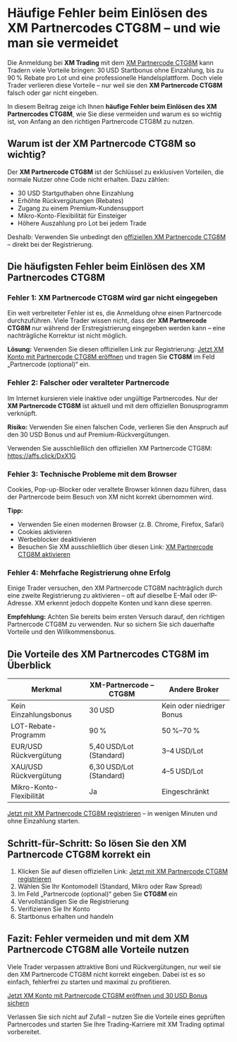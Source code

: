 <h1>Häufige Fehler beim Einlösen des XM Partnercodes CTG8M – und wie man sie vermeidet</h1>
<p>Die Anmeldung bei <strong>XM Trading</strong> mit dem <a href="https://affs.click/DxX1G" target="_blank">XM Partnercode CTG8M</a> kann Tradern viele Vorteile bringen: 30 USD Startbonus ohne Einzahlung, bis zu 90 % Rebate pro Lot und eine professionelle Handelsplattform. Doch viele Trader verlieren diese Vorteile – nur weil sie den <strong>XM Partnercode CTG8M</strong> falsch oder gar nicht eingeben.</p>
<p>In diesem Beitrag zeige ich Ihnen <strong>häufige Fehler beim Einlösen des XM Partnercodes CTG8M</strong>, wie Sie diese vermeiden und warum es so wichtig ist, von Anfang an den richtigen Partnercode CTG8M zu nutzen.</p>
<h2>Warum ist der XM Partnercode CTG8M so wichtig?</h2>
<p>Der <strong>XM Partnercode CTG8M</strong> ist der Schlüssel zu exklusiven Vorteilen, die normale Nutzer ohne Code nicht erhalten. Dazu zählen:</p>
<ul>
<li>30 USD Startguthaben ohne Einzahlung</li>
<li>Erhöhte Rückvergütungen (Rebates)</li>
<li>Zugang zu einem Premium-Kundensupport</li>
<li>Mikro-Konto-Flexibilität für Einsteiger</li>
<li>Höhere Auszahlung pro Lot bei jedem Trade</li>
</ul>
<p>Deshalb: Verwenden Sie unbedingt den <a href="https://affs.click/DxX1G" target="_blank">offiziellen XM Partnercode CTG8M</a> – direkt bei der Registrierung.</p>
<h2>Die häufigsten Fehler beim Einlösen des XM Partnercodes CTG8M</h2>
<h3>Fehler 1: XM Partnercode CTG8M wird gar nicht eingegeben</h3>
<p>Ein weit verbreiteter Fehler ist es, die Anmeldung ohne einen Partnercode durchzuführen. Viele Trader wissen nicht, dass der <strong>XM Partnercode CTG8M</strong> nur während der Erstregistrierung eingegeben werden kann – eine nachträgliche Korrektur ist nicht möglich.</p>
<p><strong>Lösung:</strong> Verwenden Sie diesen offiziellen Link zur Registrierung: <a href="https://affs.click/DxX1G" target="_blank">Jetzt XM Konto mit Partnercode CTG8M eröffnen</a> und tragen Sie <strong>CTG8M</strong> im Feld „Partnercode (optional)“ ein.</p>
<h3>Fehler 2: Falscher oder veralteter Partnercode</h3>
<p>Im Internet kursieren viele inaktive oder ungültige Partnercodes. Nur der <strong>XM Partnercode CTG8M</strong> ist aktuell und mit dem offiziellen Bonusprogramm verknüpft.</p>
<p><strong>Risiko:</strong> Verwenden Sie einen falschen Code, verlieren Sie den Anspruch auf den 30 USD Bonus und auf Premium-Rückvergütungen.</p>
<p>Verwenden Sie ausschließlich den offiziellen XM Partnercode CTG8M: <a href="https://affs.click/DxX1G" target="_blank">https://affs.click/DxX1G</a></p>
<h3>Fehler 3: Technische Probleme mit dem Browser</h3>
<p>Cookies, Pop-up-Blocker oder veraltete Browser können dazu führen, dass der Partnercode beim Besuch von XM nicht korrekt übernommen wird.</p>
<p><strong>Tipp:</strong></p>
<ul>
<li>Verwenden Sie einen modernen Browser (z. B. Chrome, Firefox, Safari)</li>
<li>Cookies aktivieren</li>
<li>Werbeblocker deaktivieren</li>
<li>Besuchen Sie XM ausschließlich über diesen Link: <a href="https://affs.click/DxX1G" target="_blank">XM Partnercode CTG8M aktivieren</a></li>
</ul>
<h3>Fehler 4: Mehrfache Registrierung ohne Erfolg</h3>
<p>Einige Trader versuchen, den XM Partnercode CTG8M nachträglich durch eine zweite Registrierung zu aktivieren – oft auf dieselbe E-Mail oder IP-Adresse. XM erkennt jedoch doppelte Konten und kann diese sperren.</p>
<p><strong>Empfehlung:</strong> Achten Sie bereits beim ersten Versuch darauf, den richtigen Partnercode CTG8M zu verwenden. Nur so sichern Sie sich dauerhafte Vorteile und den Willkommensbonus.</p>
<h2>Die Vorteile des XM Partnercodes CTG8M im Überblick</h2>
<table>
<thead>
<tr><th>Merkmal</th><th>XM-Partnercode – CTG8M</th><th>Andere Broker</th></tr>
</thead>
<tbody>
<tr><td>Kein Einzahlungsbonus</td><td>30 USD</td><td>Kein oder niedriger Bonus</td></tr>
<tr><td>LOT-Rebate-Programm</td><td>90 %</td><td>50 %–70 %</td></tr>
<tr><td>EUR/USD Rückvergütung</td><td>5,40 USD/Lot (Standard)</td><td>3–4 USD/Lot</td></tr>
<tr><td>XAU/USD Rückvergütung</td><td>6,30 USD/Lot (Standard)</td><td>4–5 USD/Lot</td></tr>
<tr><td>Mikro-Konto-Flexibilität</td><td>Ja</td><td>Eingeschränkt</td></tr>
</tbody>
</table>
<p><a href="https://affs.click/DxX1G" target="_blank">Jetzt mit XM Partnercode CTG8M registrieren</a> – in wenigen Minuten und ohne Einzahlung starten.</p>
<h2>Schritt-für-Schritt: So lösen Sie den XM Partnercode CTG8M korrekt ein</h2>
<ol>
<li>Klicken Sie auf diesen offiziellen Link: <a href="https://affs.click/DxX1G" target="_blank">Jetzt mit XM Partnercode CTG8M registrieren</a></li>
<li>Wählen Sie Ihr Kontomodell (Standard, Mikro oder Raw Spread)</li>
<li>Im Feld „Partnercode (optional)“ geben Sie <strong>CTG8M</strong> ein</li>
<li>Vervollständigen Sie die Registrierung</li>
<li>Verifizieren Sie Ihr Konto</li>
<li>Startbonus erhalten und handeln</li>
</ol>
<h2>Fazit: Fehler vermeiden und mit dem XM Partnercode CTG8M alle Vorteile nutzen</h2>
<p>Viele Trader verpassen attraktive Boni und Rückvergütungen, nur weil sie den XM Partnercode CTG8M nicht korrekt eingeben. Dabei ist es so einfach, fehlerfrei zu starten und maximal zu profitieren.</p>
<p><a href="https://affs.click/DxX1G" target="_blank">Jetzt XM Konto mit Partnercode CTG8M eröffnen und 30 USD Bonus sichern</a></p>
<p>Verlassen Sie sich nicht auf Zufall – nutzen Sie die Vorteile eines geprüften Partnercodes und starten Sie Ihre Trading-Karriere mit XM Trading optimal vorbereitet.</p>
</body>
</html>
